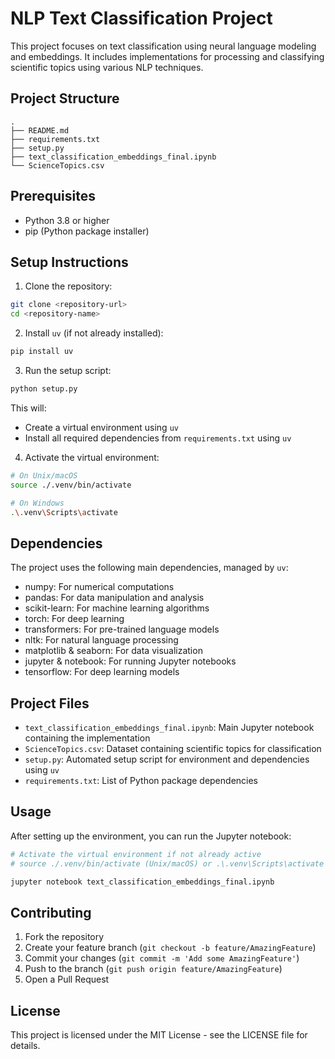 # NLP Text Classification Project

This project focuses on text classification using neural language modeling and embeddings. It includes implementations for processing and classifying scientific topics using various NLP techniques.

## Project Structure

```
.
├── README.md
├── requirements.txt
├── setup.py
├── text_classification_embeddings_final.ipynb
└── ScienceTopics.csv
```

## Prerequisites

- Python 3.8 or higher
- pip (Python package installer)

## Setup Instructions

1. Clone the repository:
```bash
git clone <repository-url>
cd <repository-name>
```

2. Install `uv` (if not already installed):
```bash
pip install uv
```

3. Run the setup script:
```bash
python setup.py
```
This will:
- Create a virtual environment using `uv`
- Install all required dependencies from `requirements.txt` using `uv`

4. Activate the virtual environment:
```bash
# On Unix/macOS
source ./.venv/bin/activate

# On Windows
.\.venv\Scripts\activate
```

## Dependencies

The project uses the following main dependencies, managed by `uv`:
- numpy: For numerical computations
- pandas: For data manipulation and analysis
- scikit-learn: For machine learning algorithms
- torch: For deep learning
- transformers: For pre-trained language models
- nltk: For natural language processing
- matplotlib & seaborn: For data visualization
- jupyter & notebook: For running Jupyter notebooks
- tensorflow: For deep learning models

## Project Files

- `text_classification_embeddings_final.ipynb`: Main Jupyter notebook containing the implementation
- `ScienceTopics.csv`: Dataset containing scientific topics for classification
- `setup.py`: Automated setup script for environment and dependencies using `uv`
- `requirements.txt`: List of Python package dependencies

## Usage

After setting up the environment, you can run the Jupyter notebook:
```bash
# Activate the virtual environment if not already active
# source ./.venv/bin/activate (Unix/macOS) or .\.venv\Scripts\activate (Windows)

jupyter notebook text_classification_embeddings_final.ipynb
```

## Contributing

1. Fork the repository
2. Create your feature branch (`git checkout -b feature/AmazingFeature`)
3. Commit your changes (`git commit -m 'Add some AmazingFeature'`)
4. Push to the branch (`git push origin feature/AmazingFeature`)
5. Open a Pull Request

## License

This project is licensed under the MIT License - see the LICENSE file for details. 
